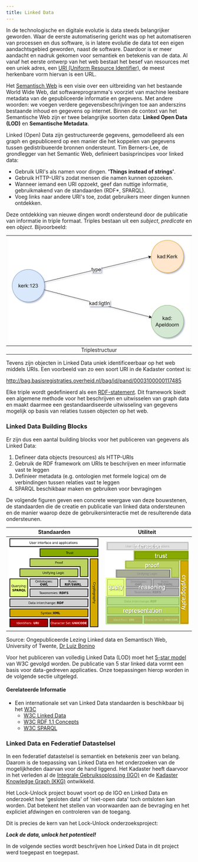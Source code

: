 ```yaml
---
title: Linked Data
---
```

In de technologische en digitale evolutie is data steeds belangrijker geworden. Waar de eerste
automatisering gericht was op het automatiseren van processen en dus software, is in latere evolutie
de data tot een eigen aandachtsgebied geworden, naast de software. Daardoor is er meer aandacht en
nadruk gekomen voor semantiek en betekenis van de data. Al vanaf het eerste ontwerp van het web
bestaat het besef van resources met een uniek adres, een <a
href="https://nl.wikipedia.org/wiki/Uniform_resource_identifier" target="_blank">URI (Uniform
Resource Identifier)</a>, de meest herkenbare vorm hiervan is een URL. 

Het [Semantisch Web](https://nl.wikipedia.org/wiki/Semantisch_web) is een visie over een uitbreiding
van het bestaande World Wide Web, dat softwareprogramma's voorziet van machine leesbare metadata van
de gepubliceerde informatie en gegevens. Met andere woorden: we voegen verdere
gegevensbeschrijvingen toe aan anderszins bestaande inhoud en gegevens op internet. Binnen de
context van het Semantische Web zijn er twee belangrijke soorten data: **Linked Open Data (LOD)** en
**Semantische Metadata**.

Linked (Open) Data zijn gestructureerde gegevens, gemodelleerd als een graph en gepubliceerd op een
manier die het koppelen van gegevens tussen gedistribueerde bronnen ondersteunt. Tim Berners-Lee, de
grondlegger van het Semantic Web, definieert basisprincipes voor linked data:

- Gebruik URI's als namen voor dingen. **'Things instead of strings'**.
- Gebruik HTTP-URI's zodat mensen die namen kunnen opzoeken.
- Wanneer iemand een URI opzoekt, geef dan nuttige informatie, gebruikmakend van de standaarden
  (RDF*, SPARQL).
- Voeg links naar andere URI's toe, zodat gebruikers meer dingen kunnen ontdekken.

Deze ontdekking van nieuwe dingen wordt ondersteund door de publicatie van informatie in triple
formaat. Triples bestaan uit een _subject_, _predicate_ en een _object_. Bijvoorbeeld: 

|![triplestructuur](images/triple.png)|
|:-:|
| Triplestructuur |

Tevens zijn objecten in Linked Data uniek identificeerbaar op het web middels URIs. Een voorbeeld
van zo een soort URI in de Kadaster context is: 

<a href="http://bag.basisregistraties.overheid.nl/bag/id/pand/0003100000117485"
target="_blank">http://bag.basisregistraties.overheid.nl/bag/id/pand/0003100000117485</a> 

Elke triple wordt gedefinieerd als een <a
href="https://nl.wikipedia.org/wiki/Resource_Description_Framework"
target="_blank">RDF-statement</a>. Dit framework biedt een algemene methode voor het beschrijven en
uitwisselen van graph data en maakt daarmee een gestandaardiseerde uitwisseling van gegevens
mogelijk op basis van relaties tussen objecten op het web. 

### Linked Data Building Blocks

Er zijn dus een aantal building blocks voor het publiceren van gegevens als Linked Data:

1. Defineer data objects (resources) als HTTP-URIs
2. Gebruik de RDF framework om URIs te beschrijven en meer informatie vast te leggen
3. Definieer metadata (e.g. ontologien met formele logica) om de verbindingen tussen relaties vast
   te leggen
4. SPARQL beschikbaar maken en gebruiken voor bevragingen

De volgende figuren geven een concrete weergave van deze bouwstenen, de standaarden die de creatie
en publicatie van linked data ondersteunen en de manier waarop deze de gebruikersinteractie met de
resulterende data ondersteunen.

| **Standaarden** | **Utiliteit** |
|:-:|:-:|
|![building block linked data](images/theoretical-context-semantics.png)|![building block linked data](images/theoretical-context-semantics-2.png)|

Source: Ongepubliceerde Lezing Linked data en Semantisch Web, University of Twente, <a
href="https://people.utwente.nl/l.o.boninodasilvasantos" target="_blank">Dr Luiz Bonino</a>

Voor het publiceren van volledig Linked Data (LOD) moet het <a
href="https://www.w3.org/2011/gld/wiki/5_Star_Linked_Data" target="_blank">5-star model</a> van W3C
gevolgd worden. De publicatie van 5 star linked data vormt een basis voor data-gedreven
applicaties. Onze toepassingen hierop worden in de volgende sectie uitgelegd. 

#### Gerelateerde Informatie

- Een internationale set van Linked Data standaarden is beschikbaar bij het <a
  href="https://www.w3.org/" target="_blank">W3C</a>
    - <a href="https://www.w3.org/wiki/LinkedData" target="_blank">W3C Linked Data</a>
    - <a href="https://www.w3.org/TR/rdf11-concepts/" target="_blank">W3C RDF 1.1 Concepts</a>
    - <a href="https://www.w3.org/TR/sparql11-query/" target="_blank">W3C SPARQL</a>

### Linked Data en Federatief Datastelsel

In een federatief datastelsel is semantiek en betekenis zeer van belang. Daarom is de toepassing van
Linked Data en het onderzoeken van de mogelijkheden daarvan voor de hand liggend. Het Kadaster heeft
daarvoor in het verleden al de <a href="https://labs.kadaster.nl/cases/integralegebruiksoplossing"
target="_blank">Integrale Gebruiksoplossing (IGO)</a> en de <a
href="https://labs.kadaster.nl/thema/Knowledge_graph" target="_blank">Kadaster Knowledge Graph
(KKG)</a> ontwikkeld.

Het Lock-Unlock project bouwt voort op de IGO en Linked Data en onderzoekt hoe 'gesloten data' of
'niet-open data' toch ontsloten kan worden. Dat betekent het stellen van voorwaarden aan de
bevraging en het expliciet afdwingen en controleren van de toegang. 

Dit is precies de kern van het Lock-Unlock onderzoeksproject: 

**_Lock de data, unlock het potentieel!_**

In de volgende secties wordt beschrijven hoe Linked Data in dit project werd toegepast en toegepast.
